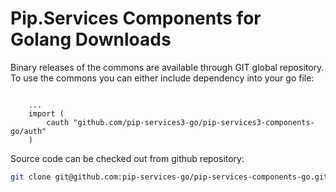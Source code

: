 # Pip.Services Components for Golang Downloads

Binary releases of the commons are available through GIT global repository. 
To use the commons you can either include dependency into your go file:

```golang

    ...
    import (
        cauth "github.com/pip-services3-go/pip-services3-components-go/auth"
    )

``` 

Source code can be checked out from github repository:

```bash
git clone git@github.com:pip-services-go/pip-services-components-go.git
```
